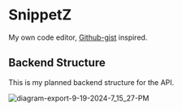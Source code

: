 # SnippetZ
My own code editor, [Github-gist](https://gist.github.com/starred) inspired.

## Backend Structure
This is my planned backend structure for the API.

![diagram-export-9-19-2024-7_15_27-PM](https://github.com/user-attachments/assets/8d223ea7-4af2-42b0-b539-c81d06988405)

